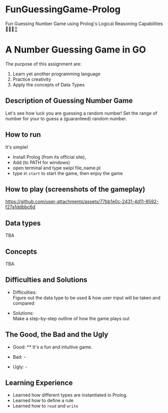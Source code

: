 # FunGuessingGame-Prolog
Fun Guessing Number Game using Prolog's Logical Reasoning Capabilities ✌🏼🙂‍↕️

# A Number Guessing Game in GO 

The purpose of this assignment are:
1. Learn yet another programming language
2. Practice creativity
3. Apply the concepts of  Data Types

## Description of Guessing Number Game
Let's see how luck you are guessing a random number! Set the range of number for your to guess a (guaranteed) random number. 

## How to run
It's simple!
* Install Prolog (from its official site), 
* Add (to PATH for windows)
* open terminal and type swipl file_name.pl
* type in `start` to start the game, then enjoy the game

## How to play (screenshots of the gameplay)
https://github.com/user-attachments/assets/77bb1e0c-2431-4d11-8592-f27a1ddbbc6d

## Data types
TBA

## Concepts 
TBA

## Difficulties and Solutions
* Difficulties:   
Figure out the data type to be used & how user input will be taken and compared
  
* Solutions:  
Make a step-by-step outline of how the game plays out
  
## The Good, the Bad and the Ugly
* Good: 
** It's a fun and intuitive game.

* Bad: -

* Ugly: -
  
## Learning Experience
- Learned how different types are instantiated in Prolog.  
- Learned how to define a rule  
- Learned how to `read` and `write`
